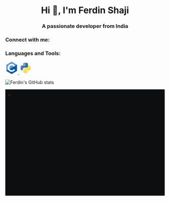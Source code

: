 <h1 align="center">Hi 👋, I'm Ferdin Shaji</h1>
<h3 align="center">A passionate developer from India</h3>

<h3 align="left">Connect with me:</h3>
<p align="left">
</p>

<h3 align="left">Languages and Tools:</h3>
<p align="left"> <a href="https://www.cprogramming.com/" target="_blank" rel="noreferrer"> <img src="https://raw.githubusercontent.com/devicons/devicon/master/icons/c/c-original.svg" alt="c" width="40" height="40"/> </a> <a href="https://www.python.org" target="_blank" rel="noreferrer"> <img src="https://raw.githubusercontent.com/devicons/devicon/master/icons/python/python-original.svg" alt="python" width="40" height="40"/> </a> </p>


![Ferdin's GitHub stats](https://github-readme-stats.vercel.app/api?username=ferdinshaji&show_icons=true&theme=radical)

<picture>
    <source media="(prefers-color-scheme: dark)" srcset="sample.gif">
    <source media="(prefers-color-scheme: light)" srcset="sample.gif">
    <img alt="GIFOS" src="sample.gif">
</picture>
